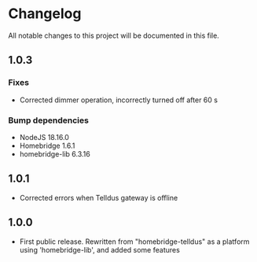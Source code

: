 # Changelog

All notable changes to this project will be documented in this file.

## 1.0.3

### Fixes
- Corrected dimmer operation, incorrectly turned off after 60 s

### Bump dependencies
- NodeJS 18.16.0
- Homebridge 1.6.1
- homebridge-lib 6.3.16

## 1.0.1

- Corrected errors when Telldus gateway is offline

## 1.0.0

- First public release. Rewritten from "homebridge-telldus" as a platform using 'homebridge-lib', and added some features
